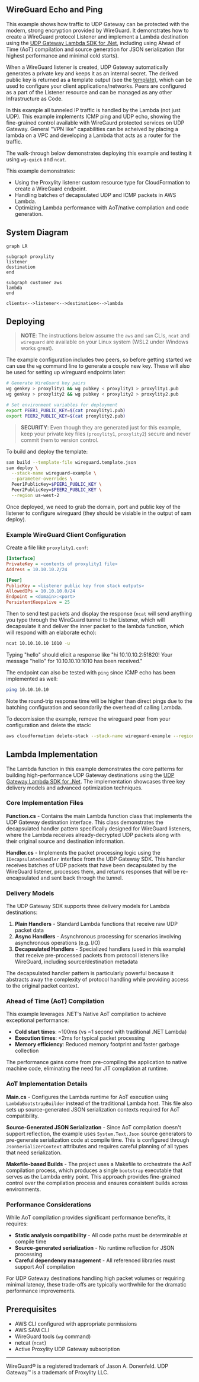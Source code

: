 ## WireGuard Echo and Ping

This example shows how traffic to UDP Gateway can be protected with the modern, strong encryption provided by WireGuard. It demonstrates how to create a WireGuard protocol Listener and implement a Lambda destination using the [UDP Gateway Lambda SDK for .Net](https://github.com/proxylity/lambda-sdk-net), including using Ahead of Time (AoT) compilation and source generation for JSON serialization (for highest performance and minimal cold starts).

When a WireGuard listener is created, UDP Gateway automatically generates a private key and keeps it as an internal secret. The derived public key is returned as a template output (see the [template](./wireguard.template.json)), which can be used to configure your client applications/networks. Peers are configured as a part of the Listener resource and can be managed as any other Infrastructure as Code.

In this example all tunneled IP traffic is handled by the Lambda (not just UDP). This example implements ICMP ping and UDP echo, showing the fine-grained control available with WireGaurd protected services on UDP Gateway. General "VPN like" capabilities can be acheived by placing a lambda on a VPC and developing a Lambda that acts as a router for the traffic. 

The walk-through below demonstrates deploying this example and testing it using `wg-quick` and `ncat`.

This example demonstrates:

* Using the Proxylity listener custom resource type for CloudFormation to create a WireGuard endpoint.
* Handling batches of decapsulated UDP and ICMP packets in AWS Lambda.
* Optimizing Lambda performance with AoT/native compilation and code generation.

## System Diagram

```mermaid
graph LR

subgraph proxylity
listener
destination
end

subgraph customer aws
lambda
end

clients<-->listener<-->destination<-->lambda
```

## Deploying

> **NOTE**: The instructions below assume the `aws` and `sam` CLIs, `ncat` and `wireguard` are available on your Linux system (WSL2 under Windows works great). 

The example configuration includes two peers, so before getting started we can use the `wg` command line to generate a couple new key.  These will also be used for setting up wireguard endpoints later:

```bash
# Generate WireGuard key pairs
wg genkey > proxylity1 && wg pubkey < proxylity1 > proxylity1.pub
wg genkey > proxylity2 && wg pubkey < proxylity2 > proxylity2.pub

# Set environment variables for deployment
export PEER1_PUBLIC_KEY=$(cat proxylity1.pub)
export PEER2_PUBLIC_KEY=$(cat proxylity2.pub)
```

> **SECURITY**: Even though they are generated just for this example, keep your private key files (`proxylity1`, `proxylity2`) secure and never commit them to version control.

To build and deploy the template:

```bash
sam build --template-file wireguard.template.json
sam deploy \
  --stack-name wireguard-example \
  --parameter-overrides \
  Peer1PublicKey=$PEER1_PUBLIC_KEY \
  Peer2PublicKey=$PEER2_PUBLIC_KEY \
  --region us-west-2
  ```

Once deployed, we need to grab the domain, port and public key of the listener to configure wireguard (they should be visiable in the output of sam deploy).

### Example WireGuard Client Configuration

Create a file like `proxylity1.conf`:
```ini
[Interface]
PrivateKey = <contents of proxylity1 file>
Address = 10.10.10.2/24

[Peer]
PublicKey = <listener public key from stack outputs>
AllowedIPs = 10.10.10.0/24
Endpoint = <domain>:<port>
PersistentKeepalive = 25
```

Then to send test packets and display the response (`ncat` will send anything you type through the WireGuard tunnel to the Listener, which will decapsulate it and deliver the inner packet to the lambda function, which will respond with an elaborate echo):

```bash
ncat 10.10.10.10 1010 -u
```

Typing "hello" should elicit a response like "hi 10.10.10.2:51820! Your message \"hello\" for 10.10.10.10:1010 has been received."

The endpoint can also be tested with `ping` since ICMP echo has been implemented as well:

```bash
ping 10.10.10.10
```

Note the round-trip response time will be higher than direct pings due to the batching configuration and secondarily the overhead of calling Lambda.

To decomission the example, remove the wireguard peer from your configuration and delete the stack:
```bash
aws cloudformation delete-stack --stack-name wireguard-example --region us-west-2
```

## Lambda Implementation

The Lambda function in this example demonstrates the core patterns for building high-performance UDP Gateway destinations using the [UDP Gateway Lambda SDK for .Net](https://github.com/proxylity/lambda-sdk-net). The implementation showcases three key delivery models and advanced optimization techniques.

### Core Implementation Files

**Function.cs** - Contains the main Lambda function class that implements the UDP Gateway destination interface. This class demonstrates the decapsulated handler pattern specifically designed for WireGuard listeners, where the Lambda receives already-decrypted UDP packets along with their original source and destination information.

**Handler.cs** - Implements the packet processing logic using the `IDecapsulatedHandler` interface from the UDP Gateway SDK. This handler receives batches of UDP packets that have been decapsulated by the WireGuard listener, processes them, and returns responses that will be re-encapsulated and sent back through the tunnel.

### Delivery Models

The UDP Gateway SDK supports three delivery models for Lambda destinations:

1. **Plain Handlers** - Standard Lambda functions that receive raw UDP packet data
2. **Async Handlers** - Asynchronous processing for scenarios involving asynchronous operations (e.g. I/O)  
3. **Decapsulated Handlers** - Specialized handlers (used in this example) that receive pre-processed packets from protocol listeners like WireGuard, including source/destination metadata

The decapsulated handler pattern is particularly powerful because it abstracts away the complexity of protocol handling while providing access to the original packet context.

### Ahead of Time (AoT) Compilation

This example leverages .NET's Native AoT compilation to achieve exceptional performance:

- **Cold start times**: ~100ms (vs ~1 second with traditional .NET Lambda)
- **Execution times**: <2ms for typical packet processing
- **Memory efficiency**: Reduced memory footprint and faster garbage collection

The performance gains come from pre-compiling the application to native machine code, eliminating the need for JIT compilation at runtime.

### AoT Implementation Details

**Main.cs** - Configures the Lambda runtime for AoT execution using `LambdaBootstrapBuilder` instead of the traditional Lambda host. This file also sets up source-generated JSON serialization contexts required for AoT compatibility.

**Source-Generated JSON Serialization** - Since AoT compilation doesn't support reflection, the example uses `System.Text.Json` source generators to pre-generate serialization code at compile time. This is configured through `JsonSerializerContext` attributes and requires careful planning of all types that need serialization.

**Makefile-based Builds** - The project uses a Makefile to orchestrate the AoT compilation process, which produces a single `bootstrap` executable that serves as the Lambda entry point. This approach provides fine-grained control over the compilation process and ensures consistent builds across environments.

### Performance Considerations

While AoT compilation provides significant performance benefits, it requires:

- **Static analysis compatibility** - All code paths must be determinable at compile time
- **Source-generated serialization** - No runtime reflection for JSON processing
- **Careful dependency management** - All referenced libraries must support AoT compilation

For UDP Gateway destinations handling high packet volumes or requiring minimal latency, these trade-offs are typically worthwhile for the dramatic performance improvements.

## Prerequisites

- AWS CLI configured with appropriate permissions
- AWS SAM CLI
- WireGuard tools (`wg` command)
- netcat (`ncat`)
- Active Proxylity UDP Gateway subscription

---

WireGuard&reg; is a registered trademark of Jason A. Donenfeld. UDP Gateway&trade; is a trademark of Proxylity LLC.
